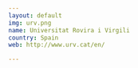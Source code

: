 ```yaml
---
layout: default
img: urv.png
name: Universitat Rovira i Virgili
country: Spain
web: http://www.urv.cat/en/

---
```

